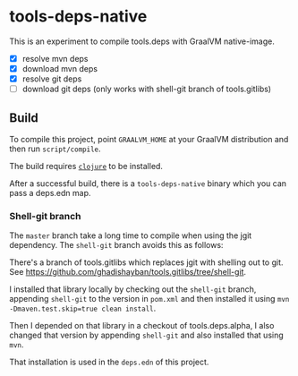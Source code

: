 # tools-deps-native

This is an experiment to compile tools.deps with GraalVM native-image.

- [x] resolve mvn deps
- [x] download mvn deps
- [x] resolve git deps
- [ ] download git deps (only works with shell-git branch of tools.gitlibs)

## Build

To compile this project, point `GRAALVM_HOME` at your GraalVM distribution and
then run `script/compile`.

The build requires
[`clojure`](https://clojure.org/guides/getting_started#_clojure_installer_and_cli_tools)
to be installed.

After a successful build, there is a `tools-deps-native` binary which you can pass a deps.edn map.

### Shell-git branch

The `master` branch take a long time to compile when using the jgit
dependency. The `shell-git` branch avoids this as follows:

There's a branch of tools.gitlibs which replaces jgit with shelling out to git.  See
https://github.com/ghadishayban/tools.gitlibs/tree/shell-git.

I installed that library locally by checking out the `shell-git` branch,
appending `shell-git` to the version in `pom.xml` and then installed it using
`mvn -Dmaven.test.skip=true clean install`.

Then I depended on that library in a checkout of tools.deps.alpha, I also
changed that version by appending `shell-git` and also installed that using `mvn`.

That installation is used in the `deps.edn` of this project.

